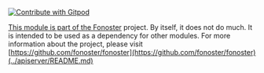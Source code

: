 <a href="https://gitpod.io/#https://github.com/fonoster/fonoster"> <img src="https://img.shields.io/badge/Contribute%20with-Gitpod-908a85?logo=gitpod" alt="Contribute with Gitpod" />

This module is part of the [Fonoster](https://fonoster.com) project. By itself, it does not do much. It is intended to be used as a dependency for other modules. For more information about the project, please visit [https://github.com/fonoster/fonoster](https://github.com/fonoster/fonoster)(../apiserver/README.md)